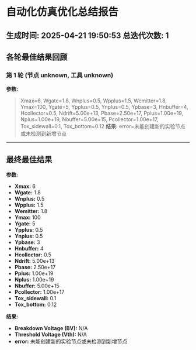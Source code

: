 # 自动化仿真优化总结报告
**生成时间:** 2025-04-21 19:50:53
**总迭代次数:** 1
---
## 各轮最佳结果回顾

### 第 1 轮 (节点 unknown, 工具 unknown)
**参数:**
> Xmax=6, Wgate=1.8, Wnplus=0.5, Wpplus=1.5, Wemitter=1.8, Ymax=100, Ygate=5, Ypplus=0.5, Ynplus=0.5, Ypbase=3, Hnbuffer=4, Hcollector=0.5, Ndrift=5.00e+13, Pbase=2.50e+17, Pplus=1.00e+19, Nplus=1.00e+19, Nbuffer=5.00e+15, Pcollector=1.00e+17, Tox_sidewall=0.1, Tox_bottom=0.12
**结果:**
> error=未能创建新的实验节点或未检测到新增节点

---
## 最终最佳结果
**参数:**
- **Xmax:** 6
- **Wgate:** 1.8
- **Wnplus:** 0.5
- **Wpplus:** 1.5
- **Wemitter:** 1.8
- **Ymax:** 100
- **Ygate:** 5
- **Ypplus:** 0.5
- **Ynplus:** 0.5
- **Ypbase:** 3
- **Hnbuffer:** 4
- **Hcollector:** 0.5
- **Ndrift:** 5.00e+13
- **Pbase:** 2.50e+17
- **Pplus:** 1.00e+19
- **Nplus:** 1.00e+19
- **Nbuffer:** 5.00e+15
- **Pcollector:** 1.00e+17
- **Tox_sidewall:** 0.1
- **Tox_bottom:** 0.12

**结果:**
- **Breakdown Voltage (BV):** N/A
- **Threshold Voltage (Vth):** N/A
- **error:** 未能创建新的实验节点或未检测到新增节点